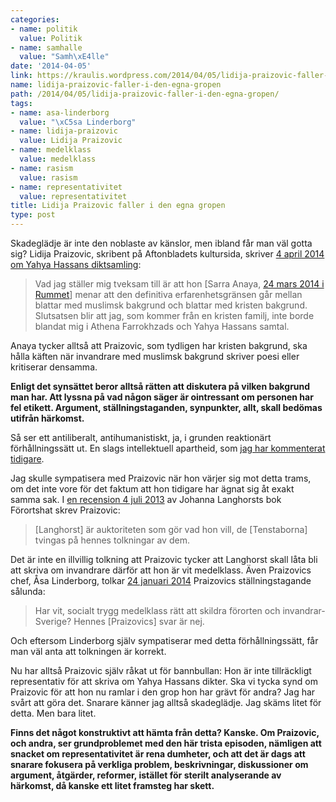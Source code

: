 ```yaml
---
categories:
- name: politik
  value: Politik
- name: samhalle
  value: "Samh\xE4lle"
date: '2014-04-05'
link: https://kraulis.wordpress.com/2014/04/05/lidija-praizovic-faller-i-den-egna-gropen/
name: lidija-praizovic-faller-i-den-egna-gropen
path: /2014/04/05/lidija-praizovic-faller-i-den-egna-gropen/
tags:
- name: asa-linderborg
  value: "\xC5sa Linderborg"
- name: lidija-praizovic
  value: Lidija Praizovic
- name: medelklass
  value: medelklass
- name: rasism
  value: rasism
- name: representativitet
  value: representativitet
title: Lidija Praizovic faller i den egna gropen
type: post
---
```

Skadeglädje är inte den noblaste av känslor, men ibland får man väl gotta sig? Lidija Praizovic, skribent på Aftonbladets kultursida, skriver [4 april 2014 om Yahya Hassans diktsamling](http://www.aftonbladet.se/kultur/article18663166.ab):

> Vad jag ställer mig tveksam till är att hon [Sarra Anaya, [24 mars 2014 i Rummet](http://rummets.se/blog/replik-pa-lidija-praizovics-blattar-tystar-blattar/)] menar att den definitiva erfarenhetsgränsen går mellan blattar med muslimsk bakgrund och blattar med kristen bakgrund. Slutsatsen blir att jag, som kommer från en kristen familj, inte borde blandat mig i Athena Farrokhzads och Yahya Hassans samtal.

Anaya tycker alltså att Praizovic, som tydligen har kristen bakgrund, ska hålla käften när invandrare med muslimsk bakgrund skriver poesi eller kritiserar densamma.

**Enligt det synsättet beror alltså rätten att diskutera på vilken bakgrund man har. Att lyssna på vad någon säger är ointressant om personen har fel etikett. Argument, ställningstaganden, synpunkter, allt, skall bedömas utifrån härkomst.**

Så ser ett antiliberalt, antihumanistiskt, ja, i grunden reaktionärt förhållningssätt ut. En slags intellektuell apartheid, som [jag har kommenterat tidigare](/posts/).

Jag skulle sympatisera med Praizovic när hon värjer sig mot detta trams, om det inte vore för det faktum att hon tidigare har ägnat sig åt exakt samma sak. I [en recension 4 juli 2013](http://www.aftonbladet.se/kultur/article17071394.ab) av Johanna Langhorsts bok Förortshat skrev Praizovic:



> [Langhorst] är auktoriteten som gör vad hon vill, de [Tenstaborna] tvingas på hennes tolkningar av dem.

Det är inte en illvillig tolkning att Praizovic tycker att Langhorst skall låta bli att skriva om invandrare därför att hon är vit medelklass. Även Praizovics chef, Åsa Linderborg, tolkar [24 januari 2014](http://www.aftonbladet.se/kultur/article18227263.ab) Praizovics ställningstagande sålunda:

> Har vit, socialt trygg medelklass rätt att skildra förorten och invandrar-Sverige? Hennes [Praizovics] svar är nej.

Och eftersom Linderborg själv sympatiserar med detta förhållningssätt, får man väl anta att tolkningen är korrekt.

Nu har alltså Praizovic själv råkat ut för bannbullan: Hon är inte tillräckligt representativ för att skriva om Yahya Hassans dikter. Ska vi tycka synd om Praizovic för att hon nu ramlar i den grop hon har grävt för andra? Jag har svårt att göra det. Snarare känner jag alltså skadeglädje. Jag skäms litet för detta. Men bara litet.

**Finns det något konstruktivt att hämta från detta? Kanske. Om Praizovic, och andra, ser grundproblemet med den här trista episoden, nämligen att snacket om representativitet är rena dumheter, och att det är dags att snarare fokusera på verkliga problem, beskrivningar, diskussioner om argument, åtgärder, reformer, istället för sterilt analyserande av härkomst, då kanske ett litet framsteg har skett.**

